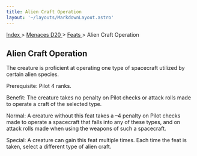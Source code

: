 ```yaml
---
title: Alien Craft Operation
layout: '~/layouts/MarkdownLayout.astro'
---
```


[ Index ](/) > [ Menaces D20 ](/menaces.d20) > [ Feats ](/menaces.d20/feats) > Alien Craft Operation

##  Alien Craft Operation

The creature is proficient at operating one type of spacecraft utilized by
certain alien species.

Prerequisite: Pilot 4 ranks.

Benefit: The creature takes no penalty on Pilot checks or attack rolls made to
operate a craft of the selected type.

Normal: A creature without this feat takes a –4 penalty on Pilot checks made
to operate a spacecraft that falls into any of these types, and on attack
rolls made when using the weapons of such a spacecraft.

Special: A creature can gain this feat multiple times. Each time the feat is
taken, select a different type of alien craft.

